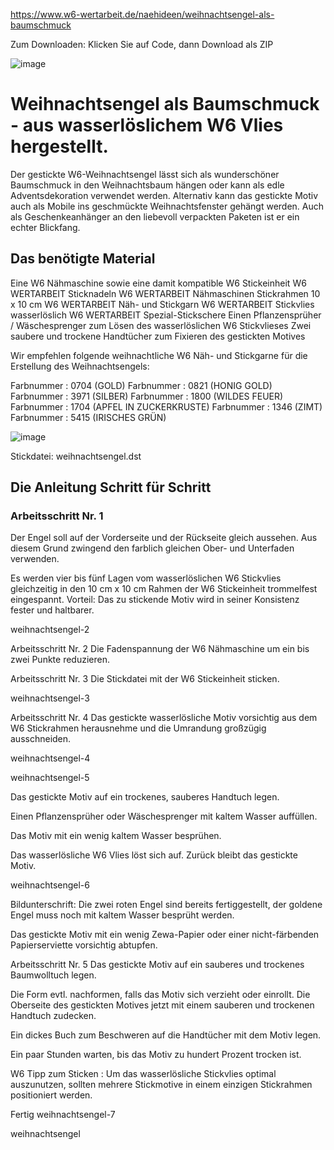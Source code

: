https://www.w6-wertarbeit.de/naehideen/weihnachtsengel-als-baumschmuck

Zum Downloaden:
Klicken Sie auf Code, dann Download als ZIP

![image](https://user-images.githubusercontent.com/13396762/142183385-92a034af-2600-493f-a99c-d8fec64015b8.png)

# Weihnachtsengel als Baumschmuck - aus wasserlöslichem W6 Vlies hergestellt.

Der gestickte W6-Weihnachtsengel lässt sich als wunderschöner Baumschmuck in den Weihnachtsbaum hängen oder kann als edle Adventsdekoration verwendet werden.
Alternativ kann das gestickte Motiv auch als Mobile ins geschmückte Weihnachtsfenster gehängt werden. 
Auch als Geschenkeanhänger an den liebevoll verpackten Paketen ist er ein echter Blickfang.

## Das benötigte Material
Eine W6 Nähmaschine sowie eine damit kompatible W6 Stickeinheit
W6 WERTARBEIT Sticknadeln
W6 WERTARBEIT Nähmaschinen Stickrahmen 10 x 10 cm
W6 WERTARBEIT Näh- und Stickgarn
W6 WERTARBEIT Stickvlies wasserlöslich 
W6 WERTARBEIT Spezial-Stickschere
Einen Pflanzensprüher / Wäschesprenger zum Lösen des wasserlöslichen W6 Stickvlieses
Zwei saubere und trockene Handtücher zum Fixieren des gestickten Motives
 

Wir empfehlen folgende weihnachtliche W6 Näh- und Stickgarne für die Erstellung des Weihnachtsengels:

Farbnummer : 0704 (GOLD)
Farbnummer : 0821 (HONIG GOLD)
Farbnummer : 3971 (SILBER)
Farbnummer : 1800 (WILDES FEUER)
Farbnummer : 1704 (APFEL IN ZUCKERKRUSTE)
Farbnummer : 1346 (ZIMT)
Farbnummer : 5415 (IRISCHES GRÜN)
 
 
![image](https://user-images.githubusercontent.com/13396762/142183655-a7884912-c0dd-48f1-88eb-faeb44214a87.png)

Stickdatei: weihnachtsengel.dst

 
## Die Anleitung Schritt für Schritt 
### Arbeitsschritt Nr. 1
Der Engel soll auf der Vorderseite und der Rückseite gleich aussehen. Aus diesem Grund zwingend den farblich gleichen Ober- und Unterfaden verwenden.

Es werden vier bis fünf Lagen vom wasserlöslichen W6 Stickvlies gleichzeitig in den 10 cm x 10 cm Rahmen der W6 Stickeinheit trommelfest eingespannt. Vorteil: Das zu stickende Motiv wird in seiner Konsistenz fester und haltbarer.

weihnachtsengel-2  

Arbeitsschritt Nr. 2
Die Fadenspannung der W6 Nähmaschine um ein bis zwei Punkte reduzieren.

Arbeitsschritt Nr. 3 
Die Stickdatei mit der W6 Stickeinheit sticken.

weihnachtsengel-3 

Arbeitsschritt Nr. 4
Das gestickte wasserlösliche Motiv vorsichtig aus dem W6 Stickrahmen herausnehme und die Umrandung großzügig ausschneiden.

weihnachtsengel-4 

 

weihnachtsengel-5 

Das gestickte Motiv auf ein trockenes, sauberes Handtuch legen.

Einen Pflanzensprüher oder Wäschesprenger mit kaltem Wasser auffüllen.

Das Motiv mit ein wenig kaltem Wasser besprühen.

Das wasserlösliche W6 Vlies löst sich auf. Zurück bleibt das gestickte Motiv.

weihnachtsengel-6

Bildunterschrift: Die zwei roten Engel sind bereits fertiggestellt, der goldene Engel muss noch mit kaltem Wasser besprüht werden.

Das gestickte Motiv mit ein wenig Zewa-Papier oder einer nicht-färbenden Papierserviette vorsichtig abtupfen.

Arbeitsschritt Nr. 5
Das gestickte Motiv auf ein sauberes und trockenes Baumwolltuch legen.

Die Form evtl. nachformen, falls das Motiv sich verzieht oder einrollt. Die Oberseite des gestickten Motives jetzt mit einem sauberen und trockenen Handtuch zudecken.

Ein dickes Buch zum Beschweren auf die Handtücher mit dem Motiv legen.

Ein paar Stunden warten, bis das Motiv zu hundert Prozent trocken ist. 

W6 Tipp zum Sticken : Um das wasserlösliche Stickvlies optimal auszunutzen, sollten mehrere Stickmotive in einem einzigen Stickrahmen positioniert werden.

Fertig
weihnachtsengel-7 

 

weihnachtsengel  

 
